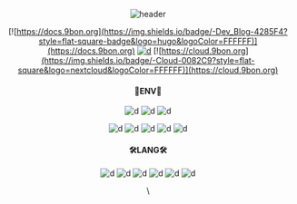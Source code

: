 <div align="center">

![header](https://capsule-render.vercel.app/api?type=waving&color=auto&height=300&height=120&section=header&text=Bonehyeon%20Gu&fontSize=90&animation=fadeIn)

[![https://docs.9bon.org](https://img.shields.io/badge/-Dev_Blog-4285F4?style=flat-square-badge&logo=hugo&logoColor=FFFFFF)](https://docs.9bon.org) [![d](https://img.shields.io/badge/-Mail-EA4335?style=flat-square&logo=gmail&logoColor=FFFFFF)](tayasriel@gmail.com) [![https://cloud.9bon.org](https://img.shields.io/badge/-Cloud-0082C9?style=flat-square&logo=nextcloud&logoColor=FFFFFF)](https://cloud.9bon.org) 

#### 🧰ENV🧰
![d](https://img.shields.io/badge/-debian-A81D33?style=for-the-badge&logo=debian) ![d](https://img.shields.io/badge/-ubuntu-E95420?style=for-the-badge&logo=ubuntu&logoColor=FFFFFF) ![d](https://img.shields.io/badge/-Kubernetes-326CE5?style=for-the-badge&logo=Kubernetes&logoColor=FFFFFF)

![d](https://img.shields.io/badge/-Nginx-009639?style=flat-square&logo=nginx) ![d](https://img.shields.io/badge/-Apache-D22128?style=flat-square&logo=apache)  ![d](https://img.shields.io/badge/-Flask-000000?style=flat-square&logo=flask&logoColor=FFFFFF) ![d](https://img.shields.io/badge/-MariaDB-003545?style=flat-square&logo=mariadb&logoColor=FFFFFF) ![d](https://img.shields.io/badge/-MSSQL-CC2927?style=flat-square&logo=MicrosoftSQLServer&logoColor=FFFFFF) 

#### 🛠LANG🛠
![d](https://img.shields.io/badge/-Fortran-734F96?style=flat-square&logo=fortran&logoColor=FFFFFF) ![d](https://img.shields.io/badge/-C%2B%2B-00599C?style=flat-square&logo=c%2B%2B&logoColor=FFFFFF) ![d](https://img.shields.io/badge/-Java-007396?style=flat-square&logo=java&logoColor=FFFFFF) ![d](https://img.shields.io/badge/-Python-3776AB?style=flat-square&logo=python&logoColor=FFFFFF) ![d](https://img.shields.io/badge/-PHP-777BB4?style=flat-square&logo=php&logoColor=FFFFFF) ![d](https://img.shields.io/badge/-JS-F7DF1E?style=flat-square&logo=javascript&logoColor=FFFFFF) 

\\<!--![![solved.ac tier](http://mazassumnida.wtf/api/v2/generate_badge?boj=whwhdtk)](https://solved.ac/whwhdtk)-->

</div>


